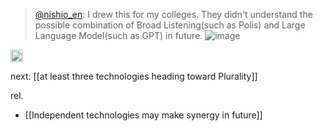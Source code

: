 
> [@nishio_en](https://twitter.com/nishio_en/status/1651044245158125568?s=20): I drew this for my colleges. They didn't understand the possible combination of Broad Listening(such as Polis) and Large Language Model(such as GPT) in future.
> ![image](https://gyazo.com/919aaf6ad9029a28aaf61a9e35ebf504/thumb/1000)
<img src='https://scrapbox.io/api/pages/nishio/en/icon' alt='en.icon' height="19.5"/>

next: [[at least three technologies heading toward Plurality]]

rel.
- [[Independent technologies may make synergy in future]]